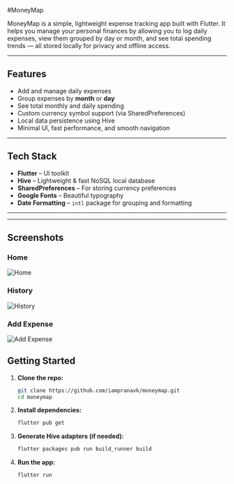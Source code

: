 #MoneyMap

MoneyMap is a simple, lightweight expense tracking app built with Flutter. It helps you manage your personal finances by allowing you to log daily expenses, view them grouped by day or month, and see total spending trends — all stored locally for privacy and offline access.

---

## Features

- Add and manage daily expenses
- Group expenses by **month** or **day**
- See total monthly and daily spending
- Custom currency symbol support (via SharedPreferences)
- Local data persistence using Hive
- Minimal UI, fast performance, and smooth navigation

---

## Tech Stack

- **Flutter** – UI toolkit
- **Hive** – Lightweight & fast NoSQL local database
- **SharedPreferences** – For storing currency preferences
- **Google Fonts** – Beautiful typography
- **Date Formatting** – `intl` package for grouping and formatting

---

---

## Screenshots

### Home
![Home](assets/screenshots/home_screen.png)

### History
![History](assets/screenshots/history_screen.png)

### Add Expense
![Add Expense](assets/screenshots/add_expense_sheet.png)

## Getting Started

1. **Clone the repo:**

   ```bash
   git clone https://github.com/iampranavk/moneymap.git
   cd moneymap

2. **Install dependencies:**

   ```bash
   flutter pub get

3. **Generate Hive adapters (if needed):**

   ```bash
   flutter packages pub run build_runner build

4. **Run the app:**

   ```bash
   flutter run
